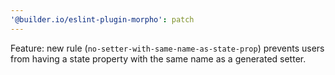 ```yaml
---
'@builder.io/eslint-plugin-morpho': patch
---
```


Feature: new rule (`no-setter-with-same-name-as-state-prop`) prevents users from having a state property with the same name as a generated setter.
